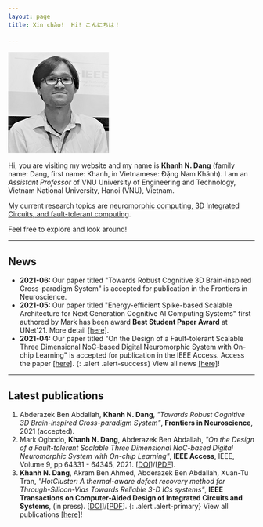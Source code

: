 ```yaml
---
layout: page
title: Xin chào!  Hi! こんにちは！

---
```

<img src="images/memcsoc19_sm.jpg" class="avatar" alt="Avatar">

Hi, you are visiting my website and my name is **Khanh N. Dang** (family name: Dang, first name: Khanh, in Vietnamese: Đặng Nam Khánh). I am an *Assistant Professor* of VNU University of Engineering and Technology, Vietnam
National University, Hanoi (VNU), Vietnam.

My current research topics are [neuromorphic computing, 3D Integrated Circuits, and fault-tolerant computing](./research).

Feel free to explore and look around!

---

## News
- **2021-06:** Our paper titled "Towards Robust Cognitive 3D Brain-inspired Cross-paradigm System" is accepted for publication in the Frontiers in Neuroscience.
- **2021-05:** Our paper titled "Energy-efficient Spike-based Scalable Architecture for Next Generation Cognitive AI Computing Systems" first authored by Mark has been award **Best Student Paper Award** at UNet'21. More detail [\[here\]](./2021/05/22/Best_Paper_Award_Unet.html).
- **2021-04:** Our paper titled "On the Design of a Fault-tolerant Scalable Three Dimensional NoC-based Digital
Neuromorphic System with On-chip Learning" is accepted for publication in the IEEE Access. Access the paper
[\[here\]](https://doi.org/10.1109/ACCESS.2021.3071089).
{: .alert .alert-success}
View all news [\[here\]](./all_news)!

---
## Latest publications
1. Abderazek Ben Abdallah, **Khanh N. Dang**, *"Towards Robust Cognitive 3D Brain-inspired Cross-paradigm System"*, **Frontiers in Neuroscience**, 2021 (accepted).
1. Mark Ogbodo, **Khanh N. Dang**,  Abderazek Ben Abdallah,  *"On the Design of a  Fault-tolerant Scalable Three Dimensional NoC-based  Digital Neuromorphic System with On-chip Learning"*, **IEEE Access**, IEEE, Volume 9, pp 64331 - 64345, 2021. \[[DOI](https://doi.org/10.1109/ACCESS.2021.3071089)\]/\[[PDF](https://ieeexplore.ieee.org/stamp/stamp.jsp?tp=&arnumber=9395458)\].
1. **Khanh N. Dang**, Akram Ben Ahmed, Abderazek Ben Abdallah, Xuan-Tu Tran, *"HotCluster: A thermal-aware defect recovery method for Through-Silicon-Vias Towards Reliable 3-D ICs systems"*, **IEEE Transactions on Computer-Aided Design of Integrated Circuits and Systems**, (in press). \[[DOI](https://doi.org/10.1109/TCAD.2021.3069370)\]/\[[PDF](http://khanhdang.github.io/share/TCAD-2021.pdf)\].
{: .alert .alert-primary}
View all publications [\[here\]](./pub)!
